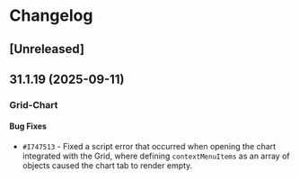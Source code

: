 # Changelog

## [Unreleased]

## 31.1.19 (2025-09-11)

### Grid-Chart

#### Bug Fixes

- `#I747513` - Fixed a script error that occurred when opening the chart integrated with the Grid, where defining `contextMenuItems` as an array of objects caused the chart tab to render empty.